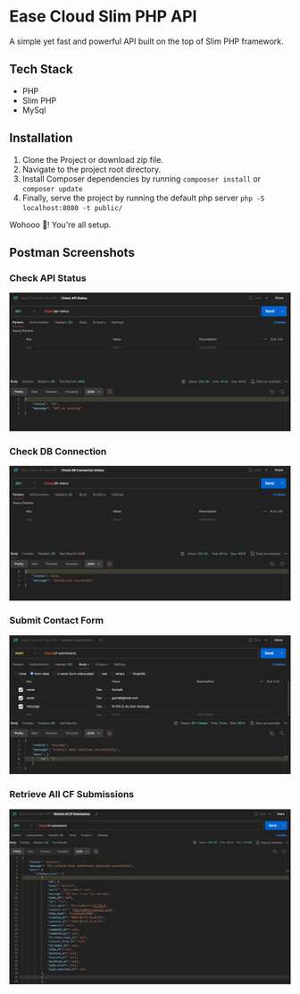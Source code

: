 # Ease Cloud Slim PHP API

A simple yet fast and powerful API built on the top of Slim PHP framework.

## Tech Stack

- PHP
- Slim PHP
- MySql

## Installation

1. Clone the Project or download zip file.
2. Navigate to the project root directory.
3. Install Composer dependencies by running `compooser install` or `composer update`
4. Finally, serve the project by running the default php server `php -S localhost:8080 -t public/`

Wohooo 🎉! You're all setup.

## Postman Screenshots

### Check API Status

![CheckAPIStatus.png](documentation/img/CheckAPIStatus.png)

### Check DB Connection

![CheckDBConnection.png](documentation/img/CheckDBConnection.png)

### Submit Contact Form

![SubmitContactForm.png](documentation/img/SubmitContactForm.png)

### Retrieve All CF Submissions

![RetrieveAllCFSubmissions.png](documentation/img/RetrieveAllCFSubmissions.png)
